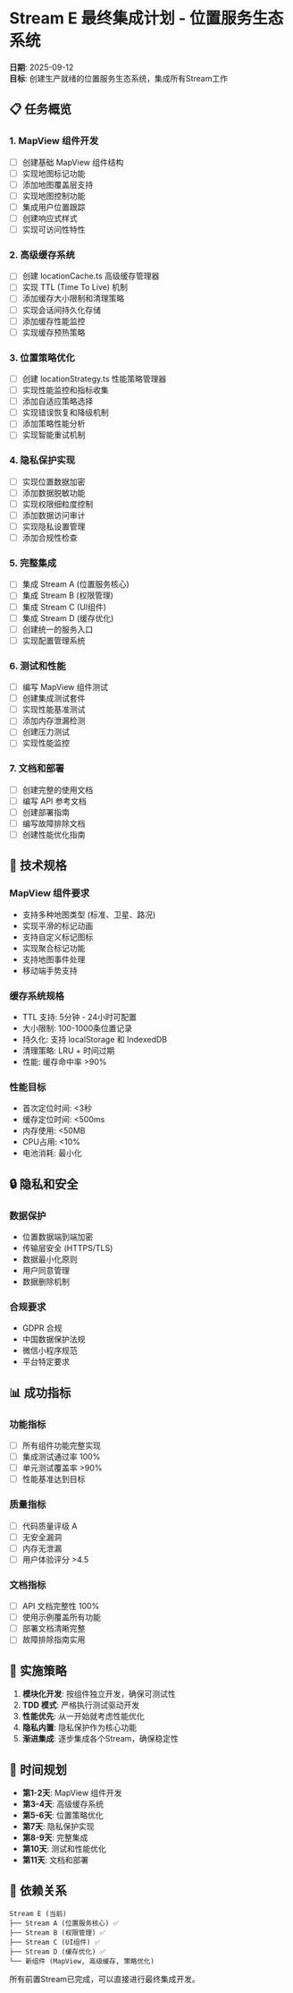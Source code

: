 # Stream E 最终集成计划 - 位置服务生态系统

**日期**: 2025-09-12  
**目标**: 创建生产就绪的位置服务生态系统，集成所有Stream工作

## 📋 任务概览

### 1. MapView 组件开发
- [ ] 创建基础 MapView 组件结构
- [ ] 实现地图标记功能
- [ ] 添加地图覆盖层支持
- [ ] 实现地图控制功能
- [ ] 集成用户位置跟踪
- [ ] 创建响应式样式
- [ ] 实现可访问性特性

### 2. 高级缓存系统
- [ ] 创建 locationCache.ts 高级缓存管理器
- [ ] 实现 TTL (Time To Live) 机制
- [ ] 添加缓存大小限制和清理策略
- [ ] 实现会话间持久化存储
- [ ] 添加缓存性能监控
- [ ] 实现缓存预热策略

### 3. 位置策略优化
- [ ] 创建 locationStrategy.ts 性能策略管理器
- [ ] 实现性能监控和指标收集
- [ ] 添加自适应策略选择
- [ ] 实现错误恢复和降级机制
- [ ] 添加策略性能分析
- [ ] 实现智能重试机制

### 4. 隐私保护实现
- [ ] 实现位置数据加密
- [ ] 添加数据脱敏功能
- [ ] 实现权限细粒度控制
- [ ] 添加数据访问审计
- [ ] 实现隐私设置管理
- [ ] 添加合规性检查

### 5. 完整集成
- [ ] 集成 Stream A (位置服务核心)
- [ ] 集成 Stream B (权限管理)
- [ ] 集成 Stream C (UI组件)
- [ ] 集成 Stream D (缓存优化)
- [ ] 创建统一的服务入口
- [ ] 实现配置管理系统

### 6. 测试和性能
- [ ] 编写 MapView 组件测试
- [ ] 创建集成测试套件
- [ ] 实现性能基准测试
- [ ] 添加内存泄漏检测
- [ ] 创建压力测试
- [ ] 实现性能监控

### 7. 文档和部署
- [ ] 创建完整的使用文档
- [ ] 编写 API 参考文档
- [ ] 创建部署指南
- [ ] 编写故障排除文档
- [ ] 创建性能优化指南

## 🎯 技术规格

### MapView 组件要求
- 支持多种地图类型 (标准、卫星、路况)
- 实现平滑的标记动画
- 支持自定义标记图标
- 实现聚合标记功能
- 支持地图事件处理
- 移动端手势支持

### 缓存系统规格
- TTL 支持: 5分钟 - 24小时可配置
- 大小限制: 100-1000条位置记录
- 持久化: 支持 localStorage 和 IndexedDB
- 清理策略: LRU + 时间过期
- 性能: 缓存命中率 >90%

### 性能目标
- 首次定位时间: <3秒
- 缓存定位时间: <500ms
- 内存使用: <50MB
- CPU占用: <10%
- 电池消耗: 最小化

## 🔒 隐私和安全

### 数据保护
- 位置数据端到端加密
- 传输层安全 (HTTPS/TLS)
- 数据最小化原则
- 用户同意管理
- 数据删除机制

### 合规要求
- GDPR 合规
- 中国数据保护法规
- 微信小程序规范
- 平台特定要求

## 📊 成功指标

### 功能指标
- [ ] 所有组件功能完整实现
- [ ] 集成测试通过率 100%
- [ ] 单元测试覆盖率 >90%
- [ ] 性能基准达到目标

### 质量指标
- [ ] 代码质量评级 A
- [ ] 无安全漏洞
- [ ] 内存无泄漏
- [ ] 用户体验评分 >4.5

### 文档指标
- [ ] API 文档完整性 100%
- [ ] 使用示例覆盖所有功能
- [ ] 部署文档清晰完整
- [ ] 故障排除指南实用

## 🚀 实施策略

1. **模块化开发**: 按组件独立开发，确保可测试性
2. **TDD 模式**: 严格执行测试驱动开发
3. **性能优先**: 从一开始就考虑性能优化
4. **隐私内置**: 隐私保护作为核心功能
5. **渐进集成**: 逐步集成各个Stream，确保稳定性

## 📅 时间规划

- **第1-2天**: MapView 组件开发
- **第3-4天**: 高级缓存系统
- **第5-6天**: 位置策略优化
- **第7天**: 隐私保护实现
- **第8-9天**: 完整集成
- **第10天**: 测试和性能优化
- **第11天**: 文档和部署

## 🔗 依赖关系

```
Stream E (当前)
├── Stream A (位置服务核心) ✅
├── Stream B (权限管理) ✅
├── Stream C (UI组件) ✅
├── Stream D (缓存优化) ✅
└── 新组件 (MapView, 高级缓存, 策略优化)
```

所有前置Stream已完成，可以直接进行最终集成开发。